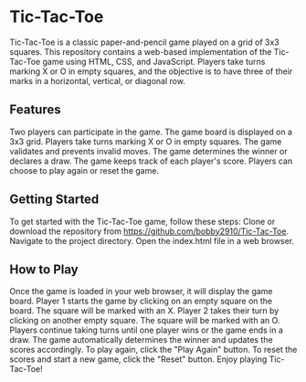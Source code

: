 # Tic-Tac-Toe

Tic-Tac-Toe is a classic paper-and-pencil game played on a grid of 3x3 squares. This repository contains a web-based implementation of the Tic-Tac-Toe game using HTML, CSS, and JavaScript. Players take turns marking X or O in empty squares, and the objective is to have three of their marks in a horizontal, vertical, or diagonal row.

## Features
Two players can participate in the game.
The game board is displayed on a 3x3 grid.
Players take turns marking X or O in empty squares.
The game validates and prevents invalid moves.
The game determines the winner or declares a draw.
The game keeps track of each player's score.
Players can choose to play again or reset the game.

## Getting Started
To get started with the Tic-Tac-Toe game, follow these steps:
Clone or download the repository from https://github.com/bobby2910/Tic-Tac-Toe.
Navigate to the project directory.
Open the index.html file in a web browser.

## How to Play
Once the game is loaded in your web browser, it will display the game board.
Player 1 starts the game by clicking on an empty square on the board. The square will be marked with an X.
Player 2 takes their turn by clicking on another empty square. The square will be marked with an O.
Players continue taking turns until one player wins or the game ends in a draw.
The game automatically determines the winner and updates the scores accordingly.
To play again, click the "Play Again" button.
To reset the scores and start a new game, click the "Reset" button.
Enjoy playing Tic-Tac-Toe!

